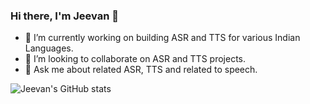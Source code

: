 ### Hi there, I'm Jeevan  👋
- 🔭 I’m currently working on building ASR and TTS for various Indian Languages.
- 👯 I’m looking to collaborate on ASR and TTS projects.
- 💬 Ask me about related ASR, TTS and related to speech.

![Jeevan's GitHub stats](https://github-readme-stats.vercel.app/api?username=jeevan-revaneppa-hirethanad&show_icons=true)

<!--
**jeevan-revaneppa-hirethanad/jeevan-revaneppa-hirethanad** is a ✨ _special_ ✨ repository because its `README.md` (this file) appears on your GitHub profile.

Here are some ideas to get you started:

- 
- 📫 How to reach me: ...
- 😄 Pronouns: ...
- ⚡ Fun fact: ...
-->
